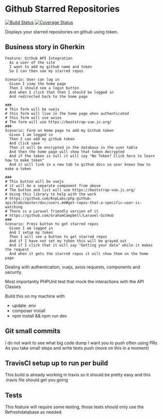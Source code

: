 # Github Starred Repositories

[![Build Status](https://travis-ci.org/chiefbrob/interview_foundation.svg?branch=master)](https://travis-ci.org/chiefbrob/interview_foundation)
[![Coverage Status](https://coveralls.io/repos/github/chiefbrob/interview_foundation/badge.svg?branch=master)](https://coveralls.io/github/chiefbrob/interview_foundation?branch=master)

Displays your starred repositories on github using token.

## Business story in Gherkin 



```
Feature: Github API Integration
  As a user of the site
  I want to add my github name and token
  So I can then see my starred repos

Scenario: User can log in
  Given I view the home page
  Then I should see a login button
  And when I click that then I should be logged in
  And redirected back to the home page

###
# This form will be vuejs
# this form will live in the home page when authenticated
# this form will use axios
# The form will use https://bootstrap-vue.js.org/
###
Scenario: Form on Home page to add my Github token
  Given I am logged in
  Then I can add my github token
  And click save
  Then it will be encrypted in the database in the user table
  And then the home page will show that token decrypted
  And if the token is null it will say "No Token? Click here to learn how to make token"
  And it will link in a new tab to github docs so user knows how to make a token

###
# This button will be vuejs
# it will be a separate component from above
# The button and list will use https://bootstrap-vue.js.org/
# Using this library to help with the work
# https://github.com/KnpLabs/php-github-api/blob/master/doc/users.md#get-repos-that-a-specific-user-is-watching
# There is a Laravel friendly version of it
# https://github.com/GrahamCampbell/Laravel-GitHub
###
Scenario: Press button to get starred repos
  Given I am logged in
  And I setup my token
  Then I will see a button to get starred repos
  And if I have not set my token this will be grayed out
  And if I click that it will say "Getting your data" while it makes the request
  And when it gets the starred repos it will show them on the home page
```

Dealing with authentication, vuejs, axios requests, components and security.

Most importantly PHPUnit test that mock the interactions with the API Classes

Build this on my machine with

  * update .env
  * composer install
  * npm install && npm run dev



## Git small commits
I do not want to see what big code dump I want you to push often using PRs
As you take small steps and write tests push (more on this in a moment)


## TravisCI setup up to run per build
This build is already working in travis so it should be pretty easy and this .travis file should get you going


## Tests
This feature will require some testing, those tests should only use the Refreshdatabase as needed.




